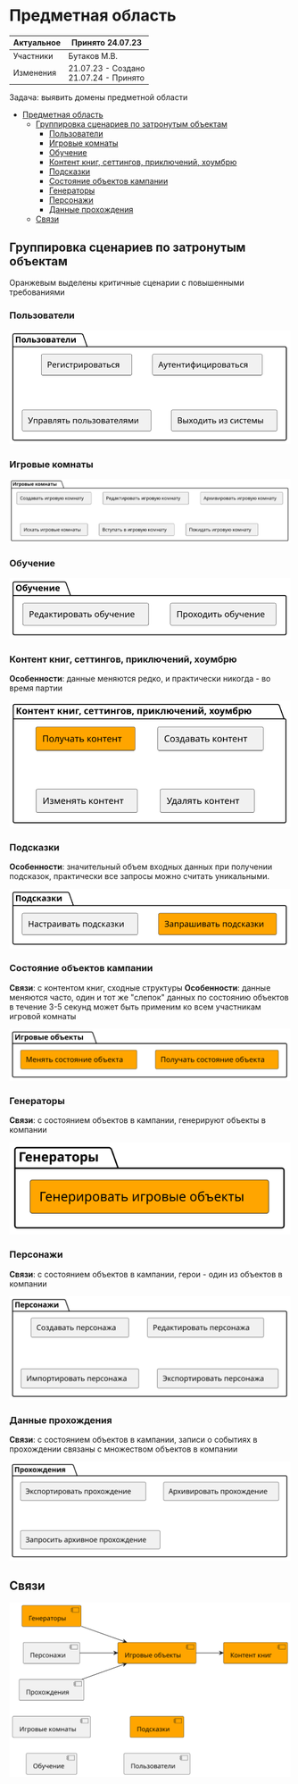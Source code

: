 # Предметная область

| Актуальное | Принято 24.07.23                          |
|------------|-------------------------------------------|
| Участники  | Бутаков М.В.                              |
| Изменения  | 21.07.23 - Создано<br/>21.07.24 - Принято |

Задача: выявить домены предметной области

<!-- TOC -->
* [Предметная область](#предметная-область)
	* [Группировка сценариев по затронутым объектам](#группировка-сценариев-по-затронутым-объектам)
		* [Пользователи](#пользователи)
		* [Игровые комнаты](#игровые-комнаты)
		* [Обучение](#обучение)
		* [Контент книг, сеттингов, приключений, хоумбрю](#контент-книг-сеттингов-приключений-хоумбрю)
		* [Подсказки](#подсказки)
		* [Состояние объектов кампании](#состояние-объектов-кампании)
		* [Генераторы](#генераторы)
		* [Персонажи](#персонажи)
		* [Данные прохождения](#данные-прохождения)
	* [Связи](#связи)
<!-- TOC -->

## Группировка сценариев по затронутым объектам

Оранжевым выделены критичные сценарии с повышенными требованиями

### Пользователи

![](../svg/chart/domain/user.svg)

### Игровые комнаты

![](../svg/chart/domain/room.svg)

### Обучение

![](../svg/chart/domain/learn.svg)

### Контент книг, сеттингов, приключений, хоумбрю

**Особенности**: данные меняются редко, и практически никогда - во время партии

![](../svg/chart/domain/content.svg)

### Подсказки

**Особенности**: значительный объем входных данных при получении подсказок, практически все запросы можно считать
уникальными.

![](../svg/chart/domain/hint.svg)

### Состояние объектов кампании

**Связи**: с контентом книг, сходные структуры
**Особенности**: данные меняются часто, один и тот же "слепок" данных по состоянию объектов в течение 3-5 секунд может
быть применим ко всем участникам игровой комнаты

![](../svg/chart/domain/object.svg)

### Генераторы

**Связи**: с состоянием объектов в кампании, генерируют объекты в компании

![](../svg/chart/domain/generator.svg)

### Персонажи

**Связи**: с состоянием объектов в кампании, герои - один из объектов в компании

![](../svg/chart/domain/hero.svg)

### Данные прохождения

**Связи**: с состоянием объектов в кампании, записи о событиях в прохождении связаны с множеством объектов в компании

![](../svg/chart/domain/campaign.svg)

## Связи

![](../svg/chart/domains.svg)
